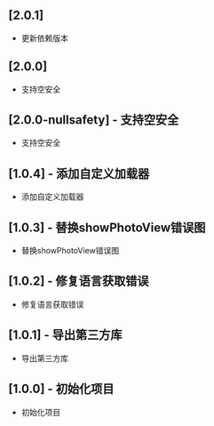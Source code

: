 ## [2.0.1]

* 更新依赖版本

## [2.0.0]

* 支持空安全

## [2.0.0-nullsafety] - 支持空安全

* 支持空安全

## [1.0.4] - 添加自定义加载器

* 添加自定义加载器

## [1.0.3] - 替换showPhotoView错误图

* 替换showPhotoView错误图

## [1.0.2] - 修复语言获取错误

* 修复语言获取错误
## [1.0.1] - 导出第三方库

* 导出第三方库
## [1.0.0] - 初始化项目

* 初始化项目